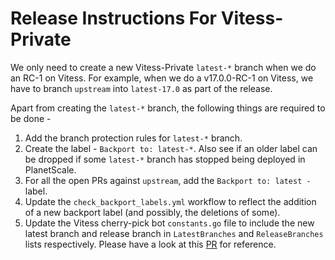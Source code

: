 # Release Instructions For Vitess-Private

We only need to create a new Vitess-Private `latest-*` branch when we do an RC-1 on Vitess. For example, when we do a v17.0.0-RC-1 on Vitess, we have to branch
`upstream` into `latest-17.0` as part of the release.

Apart from creating the `latest-*` branch, the following things are required to be done - 
1. Add the branch protection rules for `latest-*` branch.
2. Create the label - `Backport to: latest-*`. Also see if an older label can be dropped if some `latest-*` branch has stopped being deployed in PlanetScale.
3. For all the open PRs against `upstream`, add the `Backport to: latest -` label.
4. Update the `check_backport_labels.yml` workflow to reflect the addition of a new backport label (and possibly, the deletions of some).
5. Update the Vitess cherry-pick bot `constants.go` file to include the new latest branch and release branch in `LatestBranches` and `ReleaseBranches` lists respectively. Please have a look at this [PR](https://github.com/planetscale/vitess-cherrypick-bot/pull/32/files#diff-cdc7d16daf2a767578a6bb3cb40e145960555582283f094920f10eecc8f4fb33) for reference.
